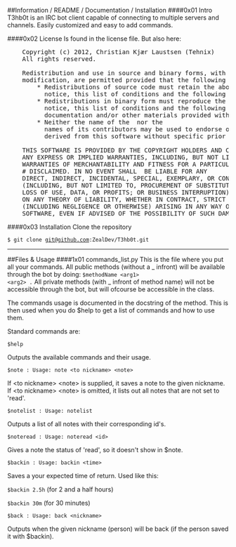 ##Information / README / Documentation / Installation
####0x01        Intro
T3hb0t is an IRC bot client capable of connecting to multiple servers
and channels. Easily customized and easy to add commands.

####0x02        License
Is found in the license file. But also here:
<pre>
    Copyright (c) 2012, Christian Kjær Laustsen (Tehnix)
    All rights reserved.

    Redistribution and use in source and binary forms, with or without
    modification, are permitted provided that the following conditions are met:
        * Redistributions of source code must retain the above copyright
          notice, this list of conditions and the following disclaimer.
        * Redistributions in binary form must reproduce the above copyright
          notice, this list of conditions and the following disclaimer in the
          documentation and/or other materials provided with the distribution.
        * Neither the name of the <organization> nor the
          names of its contributors may be used to endorse or promote products
          derived from this software without specific prior written permission.

    THIS SOFTWARE IS PROVIDED BY THE COPYRIGHT HOLDERS AND CONTRIBUTORS "AS IS" AND
    ANY EXPRESS OR IMPLIED WARRANTIES, INCLUDING, BUT NOT LIMITED TO, THE IMPLIED
    WARRANTIES OF MERCHANTABILITY AND FITNESS FOR A PARTICULAR PURPOSE ARE
    # DISCLAIMED. IN NO EVENT SHALL <COPYRIGHT HOLDER> BE LIABLE FOR ANY
    DIRECT, INDIRECT, INCIDENTAL, SPECIAL, EXEMPLARY, OR CONSEQUENTIAL DAMAGES
    (INCLUDING, BUT NOT LIMITED TO, PROCUREMENT OF SUBSTITUTE GOODS OR SERVICES;
    LOSS OF USE, DATA, OR PROFITS; OR BUSINESS INTERRUPTION) HOWEVER CAUSED AND
    ON ANY THEORY OF LIABILITY, WHETHER IN CONTRACT, STRICT LIABILITY, OR TORT
    (INCLUDING NEGLIGENCE OR OTHERWISE) ARISING IN ANY WAY OUT OF THE USE OF THIS
    SOFTWARE, EVEN IF ADVISED OF THE POSSIBILITY OF SUCH DAMAGE.
</pre>


####0x03        Installation
Clone the repository

<code>$ git clone git@github.com:ZealDev/T3hb0t.git</code>


- - -
##Files & Usage
####1x01        commands_list.py
This is the file where you put all your commands. All public methods (without a _ infront) will be available through the bot by doing: 
<code>$methodName &lt;arg1&gt; &lt;arg2&gt; .</code>
All private methods (with _ infront of method name) will not be accessible through the bot, but will ofcourse be accessible in the class.

The commands usage is documented in the docstring of the method. This is then used when you do $help to get a list of commands and how to use them.

Standard commands are:

<code>$help</code>

Outputs the available commands and their usage.

<code>$note : Usage: note &lt;to nickname&gt; &lt;note&gt;</code>

If &lt;to nickname&gt; &lt;note&gt; is supplied, it saves a note to the given nickname.
If &lt;to nickname&gt; &lt;note&gt; is omitted, it lists out all notes that are not set to 'read'.

<code>$notelist : Usage: notelist</code>

Outputs a list of all notes with their corresponding id's.

<code>$noteread : Usage: noteread &lt;id&gt;</code>

Gives a note the status of 'read', so it doesn't show in $note.

<code>$backin : Usage: backin &lt;time&gt;</code>

Saves a your expected time of return. Used like this: 

`$backin 2.5h` (for 2 and a half hours)

`$backin 30m` (for 30 minutes)

<code>$back : Usage: back &lt;nickname&gt;</code>

Outputs when the given nickname (person) will be back (if the person saved it with $backin).

